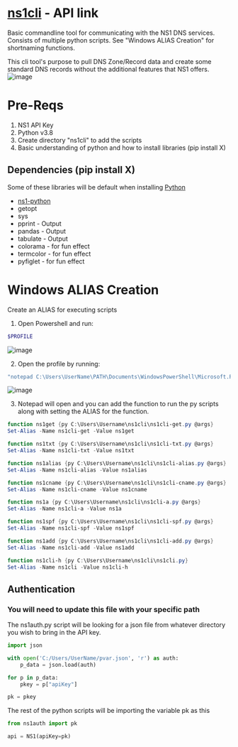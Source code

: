# [ns1cli](https://ns1.com/api?docId=2393) - API link
Basic commandline tool for communicating with the NS1 DNS services. Consists of multiple python scripts. See "Windows ALIAS Creation" for shortnaming functions.

This cli tool's purpose to pull DNS Zone/Record data and create some standard DNS records without the additional features that NS1 offers.
![image](https://user-images.githubusercontent.com/108297740/176026665-cca4c854-dcbe-43b4-9b4f-0ccd956a8f41.png)

# Pre-Reqs
1. NS1 API Key
2. Python v3.8
3. Create directory "ns1cli" to add the scripts
4. Basic understanding of python and how to install libraries (pip install X)

## Dependencies (pip install X)
Some of these libraries will be default when installing [Python](https://www.python.org/downloads/)
- [ns1-python](https://github.com/ns1/ns1-python)
- getopt
- sys
- pprint - Output
- pandas - Output
- tabulate - Output
- colorama - for fun effect
- termcolor - for fun effect
- pyfiglet - for fun effect  
# Windows ALIAS Creation
Create an ALIAS for executing scripts
1. Open Powershell and run:
 ```powershell
 $PROFILE
  ```
![image](https://user-images.githubusercontent.com/108297740/176015899-70772faa-1994-4fe4-b6bd-305221eded9b.png)

2. Open the profile by running:
```powershell
"notepad C:\Users\UserName\PATH\Documents\WindowsPowerShell\Microsoft.PowerShell_profile.ps1"
```
![image](https://user-images.githubusercontent.com/108297740/176016339-937b3846-7029-484f-b3b9-c6d42bbb56ad.png)

3. Notepad will open and you can add the function to run the py scripts along with setting the ALIAS for the function.
```powershell
function ns1get {py C:\Users\Username\ns1cli\ns1cli-get.py @args}
Set-Alias -Name ns1cli-get -Value ns1get

function ns1txt {py C:\Users\Username\ns1cli\ns1cli-txt.py @args}
Set-Alias -Name ns1cli-txt -Value ns1txt

function ns1alias {py C:\Users\Username\ns1cli\ns1cli-alias.py @args}
Set-Alias -Name ns1cli-alias -Value ns1alias

function ns1cname {py C:\Users\Username\ns1cli\ns1cli-cname.py @args}
Set-Alias -Name ns1cli-cname -Value ns1cname

function ns1a {py C:\Users\Username\ns1cli\ns1cli-a.py @args}
Set-Alias -Name ns1cli-a -Value ns1a

function ns1spf {py C:\Users\Username\ns1cli\ns1cli-spf.py @args}
Set-Alias -Name ns1cli-spf -Value ns1spf

function ns1add {py C:\Users\Username\ns1cli\ns1cli-add.py @args}
Set-Alias -Name ns1cli-add -Value ns1add

function ns1cli-h {py C:\Users\Username\ns1cli\ns1cli.py}
Set-Alias -Name ns1cli -Value ns1cli-h
```

## Authentication
### You will need to update this file with your specific path
The ns1auth.py script will be looking for a json file from whatever directory you wish to bring in the API key.
```python
import json

with open('C:/Users/UserName/pvar.json', 'r') as auth:
    p_data = json.load(auth)

for p in p_data:
    pkey = p["apiKey"]

pk = pkey
```

The rest of the python scripts will be importing the variable pk as this
```python
from ns1auth import pk

api = NS1(apiKey=pk)
```
